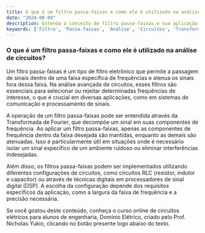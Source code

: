 ```yaml
---
title: O que é um filtro passa-faixas e como ele é utilizado na análise de circuitos?
date: "2024-08-09"
description: Entenda o conceito de filtro passa-faixas e sua aplicação na análise avançada de circuitos elétricos.
keywords: ['Filtro', 'Passa-faixas', 'Análise', 'Circuitos', 'Transformada', 'Série']
---
```


### O que é um filtro passa-faixas e como ele é utilizado na análise de circuitos?

Um filtro passa-faixas é um tipo de filtro eletrônico que permite a passagem de sinais dentro de uma faixa específica de frequências e atenua os sinais fora dessa faixa. Na análise avançada de circuitos, esses filtros são essenciais para selecionar ou rejeitar determinadas frequências de interesse, o que é crucial em diversas aplicações, como em sistemas de comunicação e processamento de sinais.

A operação de um filtro passa-faixas pode ser entendida através da Transformada de Fourier, que decompõe um sinal em suas componentes de frequência. Ao aplicar um filtro passa-faixas, apenas as componentes de frequência dentro da faixa desejada são mantidas, enquanto as demais são atenuadas. Isso é particularmente útil em situações onde é necessário isolar um sinal específico de um ambiente ruidoso ou eliminar interferências indesejadas.

Além disso, os filtros passa-faixas podem ser implementados utilizando diferentes configurações de circuitos, como circuitos RLC (resistor, indutor e capacitor) ou através de técnicas digitais em processadores de sinal digital (DSP). A escolha da configuração depende dos requisitos específicos da aplicação, como a largura da faixa de frequência e a precisão necessária.

Se você gostou deste conteúdo, conheça o curso online de circuitos elétricos para alunos de engenharia, Domínio Elétrico, criado pelo Prof. Nicholas Yukio, clicando no botão presente logo abaixo do texto.